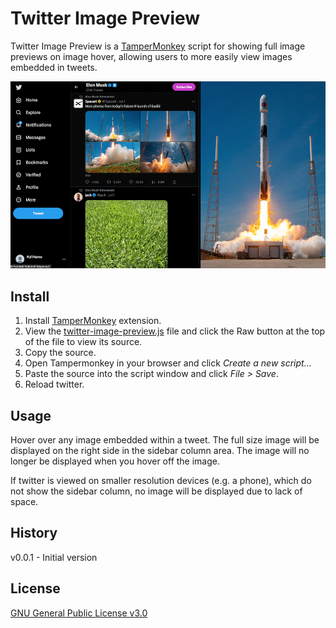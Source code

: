 # Twitter Image Preview

Twitter Image Preview is a [TamperMonkey](https://www.tampermonkey.net) script for
showing full image previews on image hover, allowing users to more easily view images embedded in tweets.

![Screenshot](twitter-image-preview.png)

## Install
1. Install [TamperMonkey](https://www.tampermonkey.net) extension.
2. View the [twitter-image-preview.js](twitter-image-preview.js) file and click the Raw button at the top of the file to
view its source.
3. Copy the source.
4. Open Tampermonkey in your browser and click _Create a new script..._ 
5. Paste the source into the script window and click _File > Save_.
6. Reload twitter.

## Usage
Hover over any image embedded within a tweet. The full size image will be displayed on the right side in the sidebar 
column area. The image will no longer be displayed when you hover off the image. 

If twitter is viewed on smaller resolution devices (e.g. a phone), which do not show the sidebar column, no image will 
be displayed due to lack of space.

## History
v0.0.1 - Initial version

## License
[GNU General Public License v3.0](LICENSE)
